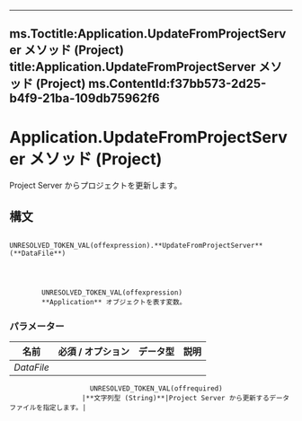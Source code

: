 

---
ms.Toctitle:Application.UpdateFromProjectServer メソッド (Project)
title:Application.UpdateFromProjectServer メソッド (Project)
ms.ContentId:f37bb573-2d25-b4f9-21ba-109db75962f6
---
# Application.UpdateFromProjectServer メソッド (Project)




Project Server からプロジェクトを更新します。

## 構文

            UNRESOLVED_TOKEN_VAL(offexpression).**UpdateFromProjectServer**(**DataFile**)




            UNRESOLVED_TOKEN_VAL(offexpression)
            **Application** オブジェクトを表す変数。

### パラメーター

|**名前**|**必須 / オプション**|**データ型**|**説明**|
|---|---|---|---|
|*DataFile*|
                        UNRESOLVED_TOKEN_VAL(offrequired)
                      |**文字列型 (String)**|Project Server から更新するデータ ファイルを指定します。|






